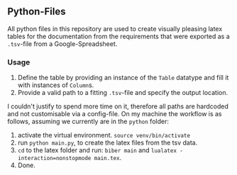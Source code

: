 ## Python-Files

All python files in this repository are used to create visually pleasing latex tables for the documentation from the requirements that were exported as a `.tsv`-file from a Google-Spreadsheet.

### Usage

1. Define the table by providing an instance of the `Table` datatype and fill it with instances of `Column`s.
2. Provide a valid path to a fitting `.tsv`-file and specify the output location.

I couldn't justify to spend more time on it, therefore all paths are hardcoded and not customisable via a config-file.
On my machine the workflow is as follows, assuming we currently are in the `python` folder:

1. activate the virtual environment. `source venv/bin/activate`
2. run `python main.py`, to create the latex files from the tsv data.
3. `cd` to the latex folder and run: `biber main` and `lualatex -interaction=nonstopmode main.tex`.
4. Done.
